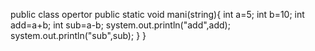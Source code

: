 public class opertor
public static void mani(string){
int a=5;
int b=10;
int add=a+b;
int sub=a-b;
system.out.println("add",add);
system.out.println("sub",sub);
}
}

